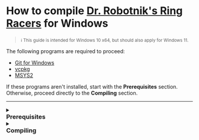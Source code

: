 # How to compile [Dr. Robotnik's Ring Racers](https://www.kartkrew.org/) for Windows

> <small>:information_source: This guide is intended for Windows 10 x64, but should also apply for Windows 11.</small>

The following programs are required to proceed:
- [Git for Windows](https://git-scm.com/)
- [vcpkg](https://vcpkg.io/en/)
- [MSYS2](https://www.msys2.org/)

If these programs aren't installed, start with the **Prerequisites** section.\
Otherwise, proceed directly to the **Compiling** section.

---

<details>
    <summary>
        <h3 style="margin-top: 0 !important; margin-bottom: 0 !important">Prerequisites</h3>
    </summary>

### 1. Install _Git_

- Download [**Git for Windows**](https://git-scm.com/downloads/win).
    > <small>32-bit or 64-bit, depending on [**your operating system**](https://support.microsoft.com/en-gb/windows/32-bit-and-64-bit-windows-frequently-asked-questions-c6ca9541-8dce-4d48-0415-94a3faa2e13d).</small>

- Follow each step in the setup wizard _as instructed_.
    > Leave each option set to its default value.
- Check if **Git** has been installed by opening your favourite terminal, and running `git --version`.  If successful, you should see something like this in your terminal:

    <img src="./git-version-verify.png">

### 2. Install _vcpckg_

- Clone the **vcpkg** repository into a folder of your choice using **Git**, by running the following command in your terminal:

    ```bash
     git clone https://github.com/microsoft/vcpkg.git
    ```

    By default, your terminal _should_ open in your home folder, so the full path of the repository would be:

    ```powershell
    C:/Users/<your username>/vcpkg
    ```

- Navigate to the newly-created `vcpkg` folder and run the bootstrap script:

    ```bash
    cd vcpkg; .\bootstrap-vcpkg.bat
    ```

- Check if **vcpkg** has been installed by running the following command:

    ```bash
    ./vcpkg --version
    ```

    <img src="./vcpkg-version-verify.png">  

    ---
    <small>If you're unsure, refer to the following video:</small>
    > <details><summary>Installing <strong>vcpkg</strong></summary><video src="./vcpkg-install-video.mp4" controls></details>

### 3. Install _MSYS2_

- Download [the MSYS2 installer](https://www.msys2.org/).

- Follow each step in the setup wizard _as instructed._
    > Leave each option set to its default value.

- Once installation completes, a terminal window will open. This confirms that **MSYS2** was installed succesfully.

    <img src="./msys-terminal-window.png">  

    You can go ahead and close this window.

    ---
    <small>If you're unsure, refer to the following video:</small>
    > <details><summary>Installing <strong>MSYS2</strong></summary><video src="./msys-install-video.mp4" controls></details>
</details>

<details>
    <summary>
        <h3 style="margin-top: 0 !important; margin-bottom: 1!important">Compiling</h3>
    </summary>

### 1. Opening _MSYS2_

- Navigate to the default installation folder for MSYS2 (`C:/msys64`)

- Open the **MINGW32** shell (`mingw32.exe`), as denoted by the <img src="./mingw32-icon.png" width="20" height="20" style="vertical-align: middle"> icon.

    <img src="./mingw32-shell.png">

### 2. Updating the package database

- Update the package database and all installed packages by running the following command in the shell:

    ```bash
    pacman -Syu
    ```

    <img src="./mingw32-update-packages.png">

- When prompted with **_Proceed with installation?_**, type `Y` in the terminal and press `Enter`.

- After updating, you _might_ see a message prompting you to **close** the terminal window, like this:

    ```
    To complete this update all MSYS2 processes including this terminal will be closed. Confirm to proceed [Y/n]
    ```
    If you _don't_, continue to the [next step](#3-installing-the-required-packages).

    If you _do_, type `Y` in the terminal and press `Enter`.\
    To open the terminal window again, follow the instructions in [Step 1](#1-opening-msys2).

### 3. Installing the required packages
- In the **MINGW32** shell, execute the following command to install all the required packages:

    ```bash
    pacman -S make git mingw-w64-i686-gcc mingw-w64-i686-ninja mingw-w64-i686-cmake
    ```

    <img src="./mingw32-install-required-packages.png">

- When prompted with **_Proceed with installation?_**, type `Y` in the terminal and press `Enter`.

- To verify that all the required packages have been installed sucessfully, run the follow commands in the terminal:

    ```bash
    which ninja; which make; which cmake; which gcc; which g++; which git
    ```

    If the packages _have_ been installed succesfully, each command will return the path to its respective executable:

    <img src="./mingw32-verify-installed-packages.png">

### 4. Downloading the game's source code

> <small>:information_source: For demonstration purposes, this guide will use the _latest_ version of Dr. Robotnik's Ring Racers. As of **January 1st 2025**, that is <strong>[v2.3](https://github.com/KartKrewDev/RingRacers/tree/v2.3).</strong> </small>

- Clone the repository for _Ring Racers_, with the following command:

    ```bash
    git clone https://github.com/KartKrewDev/RingRacers.git RingRacersRepo
    ```

    This will create a new folder named `RingRacersRepo`, which will contain the game's source code.

    ---
    <small>If you're unsure, refer to the following video:</small>
    > <details><summary>Cloning the repository</summary><video src="./git-clone-rr.mp4" controls></details>

- Navigate to the new `RingRacersRepo` folder by running the command:

    ```bash
    cd RingRacersRepo
    ```
- Switch the current branch to **v2.3** with the following command:
    ```bash
    git checkout v2.3
    ```

- Verify that your branch is set to **v2.3**, by running:

    ```bash
    git branch
    ```

    You will see an asterisk (*) next to the current branch, which should say `(HEAD detached at v2.3)`.

    <img src="./git-verify-branch.png">



### 5. Configuring the game for compilation
- Set the `VCPKG_ROOT` environment variable by running the following:<sup>:star:</sup>

    ```bash
    export VCPKG_ROOT="$HOME/vcpkg"
    ```

- Configure the game for building with this command: 

    ```bash
    cmake --preset ninja-x86_mingw_static_vcpkg-release
    ```

    `cmake` will begin configuriation and grab *all* the required dependecies needed to compile the game via `vcpkg`.

    <img src="./cmake-configure.png">

    Since this is your first time running the configuration, it may take some time, so be patient.\
    Future configurations will be faster.

- If configuration completes successfully, you _should_ see messages in the terminal like this:

    ```bash
    -- Configuring done (30.9s)
    -- Generating done (0.3s)
    -- Build files have been written to: C:/Users/SURANI-PC/RingRacersRepo/build/ninja-x86_mingw_static_vcpkg-release
    ```

    ---
    <sup>:star:</sup> <small>To avoid having to do this **all** the time, you can set `VCPKG_ROOT` as an environment variable _permanently_:
    ##### 1. Open the shell configuration file `(~/.bashrc)` using `nano` with the following command:

    ```bash
    nano ~/.bahsrc
    ```
    <img src="./nano-edit-bashrc.png">

    ##### 2. Add the following line to the file:

    ```bash
    export VCPKG_ROOT="$HOME/vcpkg"
    ```

    ##### 3. Press `Ctrl + O` to save the file, and press `Enter` to confirm the file name.

    ##### 4. Exit `nano` by pressing `Ctrl + X`.

    ---
    <small>If you're unsure, refer to the following video:</small>
    > <details><summary>Video reference</summary><video src="./vcpkg-bashrc.mp4" controls></details>
    </small>

### 6. Compiling the game

- To begin compiling, run the following command in the terminal:

    ```bash
    cmake --build --preset ninja-x86_mingw_static_vcpkg-release
    ```

    `cmake` will finally begin the build process, compiling the source files required to build the game's executable.\
    Depending on your computer's hardware, this can either be quick or take some time.


    ---
    <small>If you're unsure, refer to the following video:</small>
    > <details><summary>Compiling the game with cmake</summary><video src="./cmake-game-compile.mp4" controls></details>


- If the game has succesfully compiled, you should see a message in the terminal similar to this:

    ```bash
    [475/475] Linking CXX executable bin\ringracers_v2.3.exe
    ```

    This line confirms that the build process has completed and the executable has been succesfully created.

- The executable can be found in the `build` directory: 

    ```
    build/ninja-x86_mingw_static_vcpkg-release/bin
    ```

    <img src="./compiled-executable-ls.png">

    This path is relative to the `RingRacers` directory. The terminal opens in your home directory by default (`C:/Users/<your username>`).\
    Therefore, the full path to your compiled game would be:
    ```
    C:/Users/<your username/RingRacersRepo/build/ninja-x86_mingw_static_vcpkg-release/bin/ringracers_v2.3.exe
    ```

    Based on the example provided in this this guide, the full path to the compiled game would be:

    ```
    C:/Users/SURANI-PC/RingRacersRepo/build/ninja-x86_mingw_static_vcpkg-release/bin/ringracers_v2.3.exe
    ```

    <img src="./executable-path-windows.png">

- To run the executable, you need to copy it into the folder where you've already installed Dr. Robotnik's Ring Racers.
</details>
